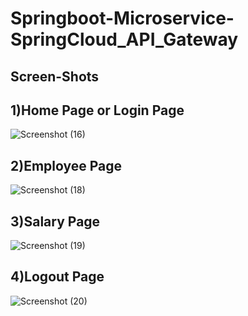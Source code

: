 # Springboot-Microservice-SpringCloud_API_Gateway

## Screen-Shots

## 1)Home Page or Login Page
![Screenshot (16)](https://user-images.githubusercontent.com/71216473/117966104-2a5e4780-b341-11eb-90d4-4f07de6ebf7c.png)

## 2)Employee Page
![Screenshot (18)](https://user-images.githubusercontent.com/71216473/117966124-2f22fb80-b341-11eb-80fe-79d2c66d7d29.png)

## 3)Salary Page
![Screenshot (19)](https://user-images.githubusercontent.com/71216473/117966130-30542880-b341-11eb-88a2-f3bd4436c621.png)

## 4)Logout Page
![Screenshot (20)](https://user-images.githubusercontent.com/71216473/117966152-3944fa00-b341-11eb-9eeb-f59f4e733433.png)
